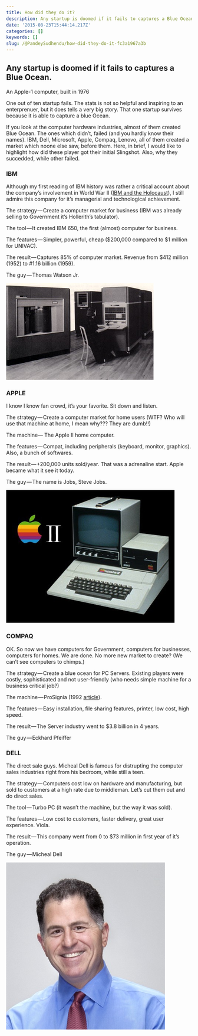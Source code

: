 ```yaml
---
title: How did they do it?
description: Any startup is doomed if it fails to captures a Blue Ocean.
date: '2015-08-23T15:44:14.217Z'
categories: []
keywords: []
slug: /@PandeySudhendu/how-did-they-do-it-fc3a1967a3b
---
```


  

## Any startup is doomed if it fails to captures a Blue Ocean.

An Apple-1 computer, built in 1976

One out of ten startup fails. The stats is not so helpful and inspiring to an enterprenuer, but it does tells a very big story. That one startup survives because it is able to capture a blue Ocean.

If you look at the computer hardware industries, almost of them created Blue Ocean. The ones which didn’t, failed (and you hardly know their names). IBM, Dell, Microsoft, Apple, Compaq, Lenovo, all of them created a market which noone else saw, before them. Here, in brief, I would like to highlight how did these player got their initial Slingshot. Also, why they succedded, while other failed.

### IBM

Although my first reading of IBM history was rather a critical account about the company’s involvement in World War II ([IBM and the Holocaust](https://en.wikipedia.org/wiki/IBM_and_the_Holocaust)), I still admire this company for it’s managerial and technological achievement.

The strategy — Create a computer market for business (IBM was already selling to Government it’s Hollerith’s tabulator).

The tool — It created IBM 650, the first (almost) computer for business.

The features — Simpler, powerful, cheap ($200,000 compared to $1 million for UNIVAC).

The result — Captures 85% of computer market. Revenue from $412 million (1952) to #1.16 billion (1959).

The guy — Thomas Watson Jr.

![](img\1__ICiNTM0Fv2GLhQrOWqmwzQ.jpeg)

### APPLE

I know I know fan crowd, it’s your favorite. Sit down and listen.

The strategy — Create a computer market for home users (WTF? Who will use that machine at home, I mean why??? They are dumb!!)

The machine— The Apple II home computer.

The features — Compat, including peripherals (keyboard, monitor, graphics). Also, a bunch of softwares.

The result — +200,000 units sold/year. That was a adrenaline start. Apple became what it see it today.

The guy — The name is Jobs, Steve Jobs.

![](img\1__tWBSwRQFwqEzsTpPrMqWZg.jpeg)

### COMPAQ

OK. So now we have computers for Government, computers for businesses, computers for homes. We are done. No more new market to create? (We can’t see computers to chimps.)

The strategy — Create a blue ocean for PC Servers. Existing players were costly, sophisticated and not user-friendly (who needs simple machine for a business critical job?)

The machine — ProSignia (1992 [article](http://www.thefreelibrary.com/COMPAQ+DEFINES+A+NEW+CLASS+OF+MAINSTREAM+PC+SERVERS+COMPAQ+PROSIGNIA...-a012618382)).

The features — Easy installation, file sharing features, printer, low cost, high speed.

The result — The Server industry went to $3.8 billion in 4 years.

The guy — Eckhard Pfeiffer

### DELL

The direct sale guys. Micheal Dell is famous for distrupting the computer sales industries right from his bedroom, while still a teen.

The strategy — Computers cost low on hardware and manufacturing, but sold to customers at a high rate due to middleman. Let’s cut them out and do direct sales.

The tool — Turbo PC (it wasn’t the machine, but the way it was sold).

The features — Low cost to customers, faster delivery, great user experience. Viola.

The result — This company went from 0 to $73 million in first year of it’s operation.

The guy — Micheal Dell

![](img\1__Y1JgC__f7eDqNcoYq1y2R7g.jpeg)
